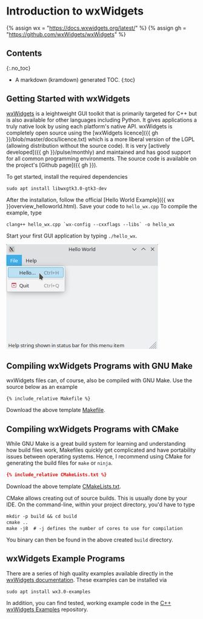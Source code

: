 # Introduction to wxWidgets
{% assign wx = "https://docs.wxwidgets.org/latest/" %}
{% assign gh = "https://github.com/wxWidgets/wxWidgets" %}

## Contents
{:.no_toc}
* A markdown (kramdown) generated TOC.
{:toc}

## Getting Started with wxWidgets
[wxWidgets](https://www.wxwidgets.org/) is a leightweight GUI toolkit that is
primarily targeted for C++
but is also available for other languages including Python. It gives
applications a truly native look by using each platform's native API. 
wxWidgets is completely open source using the
[wxWidgets licence]({{ gh }}/blob/master/docs/licence.txt) which is
a more liberal version of the LGPL (allowing distribution without the source
code). It is very
[actively developed]({{ gh }}/pulse/monthly) and maintained and has good
support for all common programming environments. The source code is available
on the project's [Github page]({{ gh }}).

To get started, install the required dependencies

```
sudo apt install libwxgtk3.0-gtk3-dev
```

After the installation, follow the official
[Hello World Example]({{ wx }}overview_helloworld.html). Save your code to
`hello_wx.cpp`
To compile the example, type

```
clang++ hello_wx.cpp `wx-config --cxxflags --libs` -o hello_wx
```

Start your first GUI application by typing `./hello_wx`.

![wxWidgets hello world application](images/hello_wx.png)

## Compiling wxWidgets Programs with GNU Make
wxWidgets files can, of course, also be compiled with GNU Make. Use the
source below as an example
```make
{% include_relative Makefile %}
```
Download the above template [Makefile](Makefile).

## Compiling wxWidgets Programs with CMake
While GNU Make is a great build system for learning and understanding how
build files work, Makefiles quickly get complicated and have portability
issues between operating systems. Hence, I recommend using CMake for
generating the build files for `make` or `ninja`.

```cmake
{% include_relative CMakeLists.txt %}
```
Download the above template [CMakeLists.txt](CMakeLists.txt).

CMake allows creating out of source builds. This is usually done by your IDE.
On the command-line, within your project directory, you'd have to
type
```shell
mkdir -p build && cd build
cmake ..
make -j8  # -j defines the number of cores to use for compilation
```
You binary can then be found in the above created `build` directory.

## wxWidgets Example Programs
There are a series of high quality examples available directly in the
[wxWidgets documentation](https://docs.wxwidgets.org/3.0/page_samples.html).
These examples can be installed via

```shell
sudo apt install wx3.0-examples
```

In addition, you can find tested, working example code in the
[C++ wxWidgets Examples](https://gitlab.com/htl-bulme/cpp_wx_examples/)
repository.
